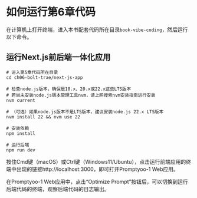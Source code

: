 # 如何运行第6章代码

在计算机上打开终端，进入本书配套代码所在目录`book-vibe-coding`，然后运行以下命令。

## 运行Next.js前后端一体化应用

```shell
# 进入第5章代码所在目录
cd ch06-bolt-trae/next-js-app

# 检查node.js版本，确保是18.x、20.x或22.x这些LTS版本
# 若尚未安装node.js版本管理工具nvm，请上网搜索nvm安装指南进行安装
nvm current

# （可选）如果node.js版本不是LTS版本，建议安装node.js 22.x LTS版本
nvm install 22 && nvm use 22

# 安装依赖
npm install

# 运行后端
npm run dev
```

按住Cmd键（macOS）或Ctrl键（Windows11/Ubuntu），点击运行前端应用的终端中出现的链接http://localhost:3000，即可打开Promptyoo-1 Web应用。

在Promptyoo-1 Web应用中，点击“Optimize Prompt”按钮后，可以切换到运行后端代码的终端，观察后端代码的日志输出。
